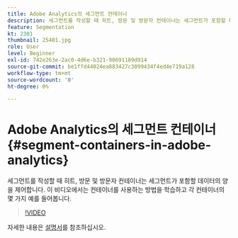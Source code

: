 ```yaml
---
title: Adobe Analytics의 세그먼트 컨테이너
description: 세그먼트를 작성할 때 히트, 방문 및 방문자 컨테이너는 세그먼트가 포함할 데이터의 양을 제어합니다. 이 비디오에서는 컨테이너를 사용하는 방법을 학습하고 각 컨테이너의 몇 가지 예를 들어봅니다.
feature: Segmentation
kt: 2301
thumbnail: 25401.jpg
role: User
level: Beginner
exl-id: 742e263e-2ac0-4d6e-b321-90691189d914
source-git-commit: be1ffd44024ea883427c3099434f4ed4e719a128
workflow-type: tm+mt
source-wordcount: '0'
ht-degree: 0%

---
```


# Adobe Analytics의 세그먼트 컨테이너 {#segment-containers-in-adobe-analytics}

세그먼트를 작성할 때 히트, 방문 및 방문자 컨테이너는 세그먼트가 포함할 데이터의 양을 제어합니다. 이 비디오에서는 컨테이너를 사용하는 방법을 학습하고 각 컨테이너의 몇 가지 예를 들어봅니다.

>[!VIDEO](https://video.tv.adobe.com/v/25401/?quality=12)

자세한 내용은 [설명서](https://experienceleague.adobe.com/docs/analytics/components/segmentation/seg-overview.html?lang=en)를 참조하십시오.
